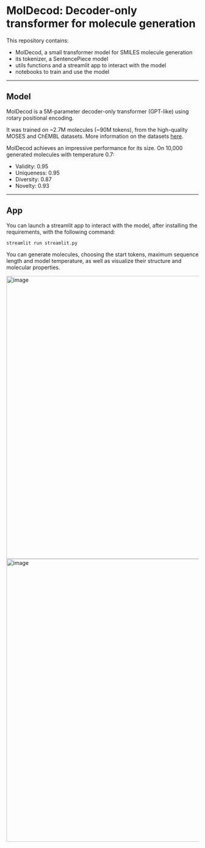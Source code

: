 # MolDecod: Decoder-only transformer for molecule generation

This repository contains:
- MolDecod, a small transformer model for SMILES molecule generation
- its tokenizer, a SentencePiece model
- utils functions and a streamlit app to interact with the model
- notebooks to train and use the model

___

## Model

MolDecod is a 5M-parameter decoder-only transformer (GPT-like) using rotary positional encoding.

It was trained on ~2.7M molecules (~90M tokens), from the high-quality MOSES and ChEMBL datasets.
More information on the datasets [here](https://tdcommons.ai/generation_tasks/molgen/).

MolDecod achieves an impressive performance for its size.
On 10,000 generated molecules with temperature 0.7:
- Validity: 0.95
- Uniqueness: 0.95
- Diversity: 0.87
- Novelty: 0.93

___

## App

You can launch a streamlit app to interact with the model, after installing the requirements, with the following command:
```
streamlit run streamlit.py
```

You can generate molecules, choosing the start tokens, maximum sequence length and model temperature, as well as visualize their structure and molecular properties.

<img width="742" alt="image" src="https://github.com/user-attachments/assets/8b6fec5b-fef4-4475-8358-8475dee558f1">

<img width="742" alt="image" src="https://github.com/user-attachments/assets/bf5f396f-7618-4d56-aac1-56f444a8ef9a">
